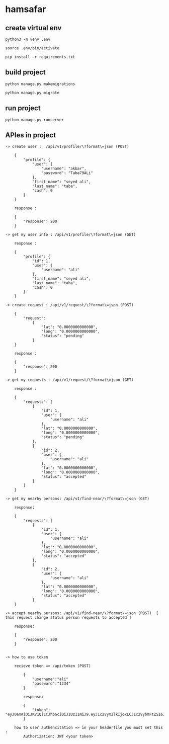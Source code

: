 # hamsafar

## create virtual env

    python3 -m venv .env

    source .env/bin/activate

    pip install -r requirements.txt

## build project

    python manage.py makemigrations

    python manage.py migrate

## run project

    python manage.py runserver

## APIes in project

    -> create user :  /api/v1/profile/\?format\=json (POST)

        {
            "profile": {
                "user": {
                    "username": "akbar",
                    "password": "Taba79ALi"
                },
                "first_name": "seyed ali",
                "last_name": "taba",
                "cash": 0
            }
        }

        response :

        {
            "response": 200
        }

    -> get my user info : /api/v1/profile/\?format\=json (GET)

        response : 

        {
            "profile": {
                "id": 1,
                "user": {
                    "username": "ali"
                },
                "first_name": "seyed ali",
                "last_name": "taba",
                "cash": 0
            }
        }

    -> create request : /api/v1/request/\?format\=json (POST)

        {
            "request": 
                {
                    "lat": "0.0000000000000",
                    "long": "0.0000000000000",
                    "status": "pending"
                }
        }

        response : 

        {
            "response": 200
        }

    -> get my requests : /api/v1/request/\?format\=json (GET)

        response :

        {
            "requests": [
                {
                    "id": 1,
                    "user": {
                        "username": "ali"
                    },
                    "lat": "0.0000000000000",
                    "long": "0.0000000000000",
                    "status": "pending"
                },
                {
                    "id": 2,
                    "user": {
                        "username": "ali"
                    },
                    "lat": "0.0000000000000",
                    "long": "0.0000000000000",
                    "status": "accepted"
                }
            ]
        }

    -> get my nearby persons: /api/v1/find-near/\?format\=json (GET)

        response: 

        {
            "requests": [
                {
                    "id": 1,
                    "user": {
                        "username": "ali"
                    },
                    "lat": "0.0000000000000",
                    "long": "0.0000000000000",
                    "status": "accepted"
                },
                {
                    "id": 2,
                    "user": {
                        "username": "ali"
                    },
                    "lat": "0.0000000000000",
                    "long": "0.0000000000000",
                    "status": "accepted"
                }
        }
    
    -> accept nearby persons: /api/v1/find-near/\?format\=json (POST)  [ this request change status person requests to accepted ]

        response:

        {
            "response": 200
        }


    -> how to use token
    
        recieve token => /api/token (POST)

            {
                "username":"ali"
                "password":"1234"
            }

            response:

            {
                "token": "eyJ0eXAiOiJKV1QiLCJhbGciOiJIUzI1NiJ9.eyJ1c2VyX2lkIjoxLCJ1c2VybmFtZSI6ImFsaSIsImV4cCI6MTU2NjEwMTc3NCwiZW1haWwiOiIiLCJvcmlnX2lhdCI6MTU2MzUwOTc3NH0.aVxoW8EooXcdwdF9gaJa2qJDbo6o2VJWYU43RNOrcZM"
            }

        how to user authencitation => in your headerfile you must set this :
            Authorization: JWT <your token>

            